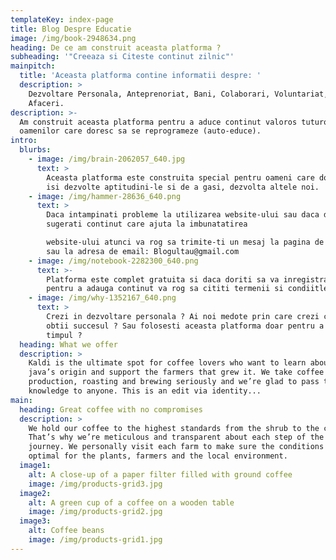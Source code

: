 ```yaml
---
templateKey: index-page
title: Blog Despre Educatie
image: /img/book-2948634.png
heading: De ce am construit aceasta platforma ?
subheading: '"Creeaza si Citeste continut zilnic"'
mainpitch:
  title: 'Aceasta platforma contine informatii despre: '
  description: >
    Dezvoltare Personala, Anteprenoriat, Bani, Colaborari, Voluntariat, Idei De
    Afaceri.
description: >-
  Am construit aceasta platforma pentru a aduce continut valoros tuturor
  oamenilor care doresc sa se reprogrameze (auto-educe).
intro:
  blurbs:
    - image: /img/brain-2062057_640.jpg
      text: >
        Aceasta platforma este construita special pentru oameni care doresc sa
        isi dezvolte aptitudini-le si de a gasi, dezvolta altele noi.
    - image: /img/hammer-28636_640.png
      text: >
        Daca intampinati probleme la utilizarea website-ului sau daca doriti sa
        sugerati continut care ajuta la imbunatatirea 

        website-ului atunci va rog sa trimite-ti un mesaj la pagina de contact
        sau la adresa de email: Blogultau@gmail.com
    - image: /img/notebook-2282300_640.png
      text: >-
        Platforma este complet gratuita si daca doriti sa va inregistraiti
        pentru a adauga continut va rog sa cititi termenii si condiitle.
    - image: /img/why-1352167_640.png
      text: >
        Crezi in dezvoltare personala ? Ai noi medote prin care crezi ca poti sa
        obtii succesul ? Sau folosesti aceasta platforma doar pentru a pierde
        timpul ?
  heading: What we offer
  description: >
    Kaldi is the ultimate spot for coffee lovers who want to learn about their
    java’s origin and support the farmers that grew it. We take coffee
    production, roasting and brewing seriously and we’re glad to pass that
    knowledge to anyone. This is an edit via identity...
main:
  heading: Great coffee with no compromises
  description: >
    We hold our coffee to the highest standards from the shrub to the cup.
    That’s why we’re meticulous and transparent about each step of the coffee’s
    journey. We personally visit each farm to make sure the conditions are
    optimal for the plants, farmers and the local environment.
  image1:
    alt: A close-up of a paper filter filled with ground coffee
    image: /img/products-grid3.jpg
  image2:
    alt: A green cup of a coffee on a wooden table
    image: /img/products-grid2.jpg
  image3:
    alt: Coffee beans
    image: /img/products-grid1.jpg
---
```


